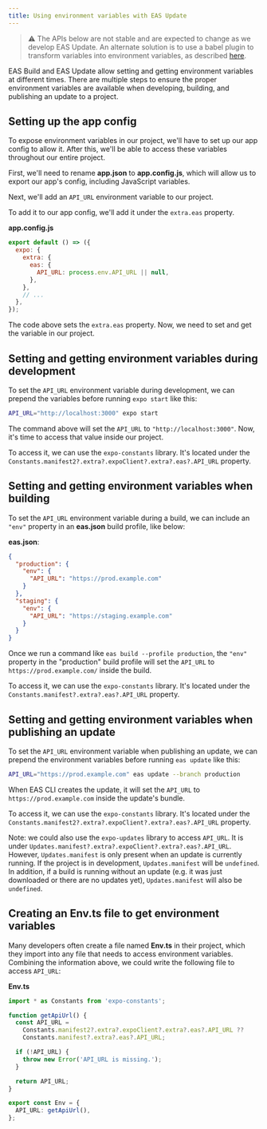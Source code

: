 ```yaml
---
title: Using environment variables with EAS Update
---
```


> ⚠️ The APIs below are not stable and are expected to change as we develop EAS Update. An alternate solution is to use a babel plugin to transform variables into environment variables, as described [here](/guides/environment-variables/#using-babel-to-replace-variables).

EAS Build and EAS Update allow setting and getting environment variables at different times. There are multiple steps to ensure the proper environment variables are available when developing, building, and publishing an update to a project.

## Setting up the app config

To expose environment variables in our project, we'll have to set up our app config to allow it. After this, we'll be able to access these variables throughout our entire project.

First, we'll need to rename **app.json** to **app.config.js**, which will allow us to export our app's config, including JavaScript variables.

Next, we'll add an `API_URL` environment variable to our project.

To add it to our app config, we'll add it under the `extra.eas` property.

**app.config.js**

```js
export default () => ({
  expo: {
    extra: {
      eas: {
        API_URL: process.env.API_URL || null,
      },
    },
    // ...
  },
});
```

The code above sets the `extra.eas` property. Now, we need to set and get the variable in our project.

## Setting and getting environment variables during development

To set the `API_URL` environment variable during development, we can prepend the variables before running `expo start` like this:

```bash
API_URL="http://localhost:3000" expo start
```

The command above will set the `API_URL` to `"http://localhost:3000"`. Now, it's time to access that value inside our project.

To access it, we can use the `expo-constants` library. It's located under the `Constants.manifest2?.extra?.expoClient?.extra?.eas?.API_URL` property.

## Setting and getting environment variables when building

To set the `API_URL` environment variable during a build, we can include an `"env"` property in an **eas.json** build profile, like below:

**eas.json**:

```json
{
  "production": {
    "env": {
      "API_URL": "https://prod.example.com"
    }
  },
  "staging": {
    "env": {
      "API_URL": "https://staging.example.com"
    }
  }
}
```

Once we run a command like `eas build --profile production`, the `"env"` property in the "production" build profile will set the `API_URL` to `https://prod.example.com/` inside the build.

To access it, we can use the `expo-constants` library. It's located under the `Constants.manifest?.extra?.eas?.API_URL` property.

## Setting and getting environment variables when publishing an update

To set the `API_URL` environment variable when publishing an update, we can prepend the environment variables before running `eas update` like this:

```bash
API_URL="https://prod.example.com" eas update --branch production
```

When EAS CLI creates the update, it will set the `API_URL` to `https://prod.example.com` inside the update's bundle.

To access it, we can use the `expo-constants` library. It's located under the `Constants.manifest2?.extra?.expoClient?.extra?.eas?.API_URL` property.

Note: we could also use the `expo-updates` library to access `API_URL`. It is under `Updates.manifest?.extra?.expoClient?.extra?.eas?.API_URL`. However, `Updates.manifest` is only present when an update is currently running. If the project is in development, `Updates.manifest` will be `undefined`. In addition, if a build is running without an update (e.g. it was just downloaded or there are no updates yet), `Updates.manifest` will also be `undefined`.

## Creating an Env.ts file to get environment variables

Many developers often create a file named **Env.ts** in their project, which they import into any file that needs to access environment variables. Combining the information above, we could write the following file to access `API_URL`:

**Env.ts**

```ts
import * as Constants from 'expo-constants';

function getApiUrl() {
  const API_URL =
    Constants.manifest2?.extra?.expoClient?.extra?.eas?.API_URL ??
    Constants.manifest?.extra?.eas?.API_URL;

  if (!API_URL) {
    throw new Error('API_URL is missing.');
  }

  return API_URL;
}

export const Env = {
  API_URL: getApiUrl(),
};
```
